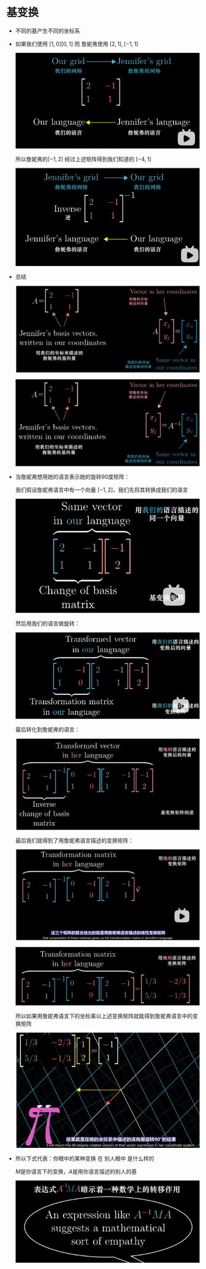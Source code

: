 # 基变换

- 不同的基产生不同的坐标系

- 如果我们使用 $[1,0][0,1]$ 而 詹妮弗使用 $[2,1],[-1,1]$

  ![image-20230511162638160](9-基变换.assets/image-20230511162638160.png)

  所以詹妮弗的$[-1,2]$ 经过上述矩阵得到我们知道的 $[-4,1]$

  ![image-20230511162722531](9-基变换.assets/image-20230511162722531.png)

- 总结

  ![image-20230511163224956](9-基变换.assets/image-20230511163224956.png)

  ![image-20230511163254164](9-基变换.assets/image-20230511163254164.png)

- 当詹妮弗想用她的语言表示她的旋转90度矩阵：

  我们假设詹妮弗语言中有一个向量 $[-1,2]$，我们先将其转换成我们的语言

  ![image-20230511163532794](9-基变换.assets/image-20230511163532794.png)

  然后用我们的语言做旋转：

  ![image-20230511163642531](9-基变换.assets/image-20230511163642531.png)

  最后转化到詹妮弗的语言：

  ![image-20230511163713574](9-基变换.assets/image-20230511163713574.png)

  最后我们就得到了用詹妮弗语言描述的变换矩阵：

  ![image-20230511163801961](9-基变换.assets/image-20230511163801961.png)

  ![image-20230511163835633](9-基变换.assets/image-20230511163835633.png)

  所以如果用詹妮弗语言下的坐标乘以上述变换矩阵就能得到詹妮弗语言中的变换矩阵

  ![image-20230511163858688](9-基变换.assets/image-20230511163858688.png)

- 所以下式代表：你眼中的某种变换 在 别人眼中 是什么样的

  $M$是你语言下的变换，$A$是用你语言描述的别人的基

  ![image-20230511163955358](9-基变换.assets/image-20230511163955358.png)
